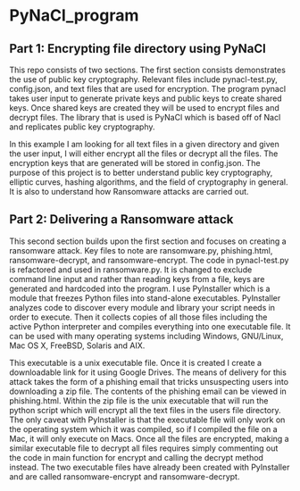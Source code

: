 # PyNaCl_program
## Part 1: Encrypting file directory using PyNaCl

This repo consists of two sections. The first section consists demonstrates the use of public key cryptography. Relevant files include pynacl-test.py, config.json, and text files that are used for encryption. The program pynacl takes user input to generate private keys and public keys to create shared keys. Once shared keys are created they will be used to encrypt files and decrypt files. The library that is used is PyNaCl which is based off of Nacl and replicates public key cryptography. 

In this example I am looking for all text files in a given directory and given the user input, I will either encrypt all the files or decrypt all the files. The encryption keys that are generated will be stored in config.json. The purpose of this project is to better understand public key cryptography, elliptic curves, hashing algorithms, and the field of cryptography in general. It is also to understand how Ransomware attacks are carried out. 

## Part 2: Delivering a Ransomware attack

This second section builds upon the first section and focuses on creating a ransomware attack. Key files to note are ransomware.py, phishing.html, ransomware-decrypt, and ransomware-encrypt. The code in pynacl-test.py is refactored and used in ransomware.py. It is changed to exclude command line input and rather than reading keys from a file, keys are generated and hardcoded into the program. I use PyInstaller which is a module that freezes Python files into stand-alone executables. PyInstaller analyzes code to discover every module and library your script needs in order to execute. Then it collects copies of all those files including the active Python interpreter and compiles everything into one executable file. It can be used with many operating systems including Windows, GNU/Linux, Mac OS X, FreeBSD, Solaris and AIX.  

This executable is a unix executable file. Once it is created I create a downloadable link for it using Google Drives. The means of delivery for this attack takes the form of a phishing email that tricks unsuspecting users into downloading a zip file. The contents of the phishing email can be viewed in phishing.html. Within the zip file is the unix executable that will run the python script which will encrypt all the text files in the users file directory. The only caveat with PyInstaller is that the executable file will only work on the operating system which it was compiled, so if I compiled the file on a Mac, it will only execute on Macs. Once all the files are encrypted, making a similar executable file to decrypt all files requires simply commenting out the code in main function for encrypt and calling the decrypt method instead. The two executable files have already been created with PyInstaller and are called ransomware-encrypt and ransomware-decrypt. 